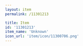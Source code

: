 ```yaml
---
layout: item
permalink: /11301213

title: Item
id: '11301213'
item_name: 'Unknown'
icon_url: 'item/icon/11300706.png'
---
```

